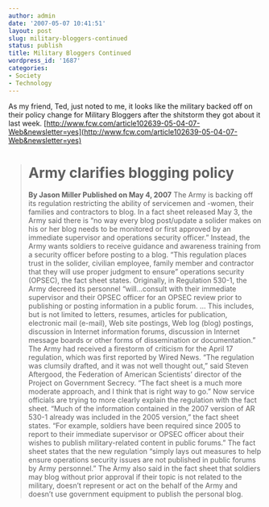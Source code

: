 ```yaml
---
author: admin
date: '2007-05-07 10:41:51'
layout: post
slug: military-bloggers-continued
status: publish
title: Military Bloggers Continued
wordpress_id: '1687'
categories:
- Society
- Technology
---
```


As my friend, Ted, just noted to me, it looks like the military backed
off on their policy change for Military Bloggers after the shitstorm
they got about it last week.
[http://www.fcw.com/article102639-05-04-07-Web&newsletter=yes](http://www.fcw.com/article102639-05-04-07-Web&newsletter=yes)

> # Army clarifies blogging policy
>
> **By Jason Miller Published on May 4, 2007** The Army is backing off
> its regulation restricting the ability of servicemen and -women, their
> families and contractors to blog. In a fact sheet released May 3, the
> Army said there is “no way every blog post/update a solider makes on
> his or her blog needs to be monitored or first approved by an
> immediate supervisor and operations security officer.” Instead, the
> Army wants soldiers to receive guidance and awareness training from a
> security officer before posting to a blog. “This regulation places
> trust in the solider, civilian employee, family member and contractor
> that they will use proper judgment to ensure” operations security
> (OPSEC), the fact sheet states. Originally, in Regulation 530-1, the
> Army decreed its personnel “will…consult with their immediate
> supervisor and their OPSEC officer for an OPSEC review prior to
> publishing or posting information in a public forum. … This includes,
> but is not limited to letters, resumes, articles for publication,
> electronic mail (e-mail), Web site postings, Web log (blog) postings,
> discussion in Internet information forums, discussion in Internet
> message boards or other forms of dissemination or documentation.” The
> Army had received a firestorm of criticism for the April 17
> regulation, which was first reported by Wired News. “The regulation
> was clumsily drafted, and it was not well thought out,” said Steven
> Aftergood, the Federation of American Scientists’ director of the
> Project on Government Secrecy. “The fact sheet is a much more moderate
> approach, and I think that is right way to go.” Now service officials
> are trying to more clearly explain the regulation with the fact sheet.
> “Much of the information contained in the 2007 version of AR 530-1
> already was included in the 2005 version,” the fact sheet states. “For
> example, soldiers have been required since 2005 to report to their
> immediate supervisor or OPSEC officer about their wishes to publish
> military-related content in public forums.” The fact sheet states that
> the new regulation “simply lays out measures to help ensure operations
> security issues are not published in public forums by Army personnel.”
> The Army also said in the fact sheet that soldiers may blog without
> prior approval if their topic is not related to the military, doesn’t
> represent or act on the behalf of the Army and doesn’t use government
> equipment to publish the personal blog.
